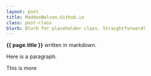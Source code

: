 ```yaml
---
layout: post
title: MaddoxNelson.Github.io
class: post-class
blurb: Blurb for placeholder class. Straightforward!
---
```


**{{ page.title }}** written in markdown.

Here is a paragraph.

This is more
